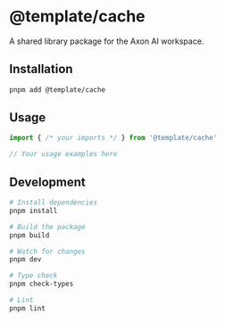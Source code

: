 # @template/cache

A shared library package for the Axon AI workspace.

## Installation

```bash
pnpm add @template/cache
```

## Usage

```typescript
import { /* your imports */ } from '@template/cache'

// Your usage examples here
```

## Development

```bash
# Install dependencies
pnpm install

# Build the package
pnpm build

# Watch for changes
pnpm dev

# Type check
pnpm check-types

# Lint
pnpm lint
```
